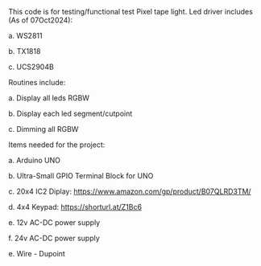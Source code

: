 This code is for testing/functional test Pixel tape light. Led driver includes (As of 07Oct2024):

  a. WS2811
  
  b. TX1818
  
  c. UCS2904B


Routines include:

  a. Display all leds RGBW
  
  b. Display each led segment/cutpoint
  
  c. Dimming all RGBW

Items needed for the project:

  a. Arduino UNO
  
  b. Ultra-Small GPIO Terminal Block for UNO
  
  c. 20x4 IC2 Diplay: https://www.amazon.com/gp/product/B07QLRD3TM/
  
  d. 4x4 Keypad: https://shorturl.at/Z1Bc6
  
  e. 12v AC-DC power supply
  
  f. 24v AC-DC power supply
  
  e. Wire - Dupoint
